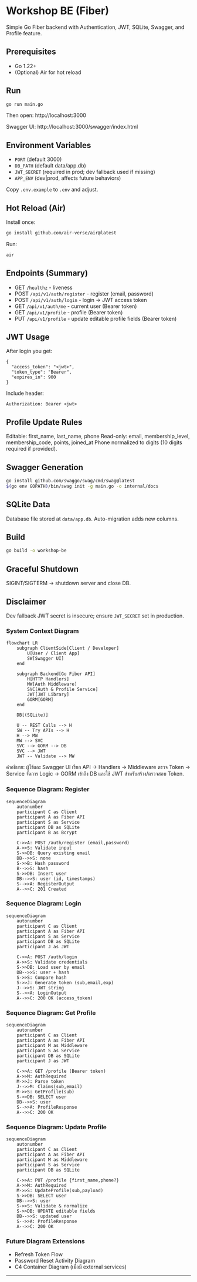 # Workshop BE (Fiber)

Simple Go Fiber backend with Authentication, JWT, SQLite, Swagger, and Profile feature.

## Prerequisites
- Go 1.22+
- (Optional) Air for hot reload

## Run
```bash
go run main.go
```
Then open: http://localhost:3000

Swagger UI: http://localhost:3000/swagger/index.html

## Environment Variables
- `PORT` (default 3000)
- `DB_PATH` (default data/app.db)
- `JWT_SECRET` (required in prod; dev fallback used if missing)
- `APP_ENV` (dev|prod, affects future behaviors)

Copy `.env.example` to `.env` and adjust.

## Hot Reload (Air)
Install once:
```bash
go install github.com/air-verse/air@latest
```
Run:
```bash
air
```

## Endpoints (Summary)
- GET `/healthz` - liveness
- POST `/api/v1/auth/register` - register (email, password)
- POST `/api/v1/auth/login` - login → JWT access token
- GET `/api/v1/auth/me` - current user (Bearer token)
- GET `/api/v1/profile` - profile (Bearer token)
- PUT `/api/v1/profile` - update editable profile fields (Bearer token)

## JWT Usage
After login you get:
```
{
  "access_token": "<jwt>",
  "token_type": "Bearer",
  "expires_in": 900
}
```
Include header:
```
Authorization: Bearer <jwt>
```

## Profile Update Rules
Editable: first_name, last_name, phone
Read-only: email, membership_level, membership_code, points, joined_at
Phone normalized to digits (10 digits required if provided).

## Swagger Generation
```bash
go install github.com/swaggo/swag/cmd/swag@latest
$(go env GOPATH)/bin/swag init -g main.go -o internal/docs
```

## SQLite Data
Database file stored at `data/app.db`. Auto-migration adds new columns.

## Build
```bash
go build -o workshop-be
```

## Graceful Shutdown
SIGINT/SIGTERM → shutdown server and close DB.

## Disclaimer
Dev fallback JWT secret is insecure; ensure `JWT_SECRET` set in production.

### System Context Diagram
```mermaid
flowchart LR
    subgraph ClientSide[Client / Developer]
        U[User / Client App]
        SW[Swagger UI]
    end

    subgraph Backend[Go Fiber API]
        H[HTTP Handlers]
        MW[Auth Middleware]
        SVC[Auth & Profile Service]
        JWT[JWT Library]
        GORM[GORM]
    end

    DB[(SQLite)]

    U -- REST Calls --> H
    SW -- Try APIs --> H
    H --> MW
    MW --> SVC
    SVC --> GORM --> DB
    SVC --> JWT
    JWT -- Validate --> MW
```
คำอธิบาย: ผู้ใช้และ Swagger UI เรียก API → Handlers → Middleware ตรวจ Token → Service จัดการ Logic → GORM เข้าถึง DB และใช้ JWT สำหรับสร้าง/ตรวจสอบ Token.

### Sequence Diagram: Register
```mermaid
sequenceDiagram
    autonumber
    participant C as Client
    participant A as Fiber API
    participant S as Service
    participant DB as SQLite
    participant B as Bcrypt

    C->>A: POST /auth/register (email,password)
    A->>S: Validate input
    S->>DB: Query existing email
    DB-->>S: none
    S->>B: Hash password
    B-->>S: hash
    S->>DB: Insert user
    DB-->>S: user (id, timestamps)
    S-->>A: RegisterOutput
    A-->>C: 201 Created
```

### Sequence Diagram: Login
```mermaid
sequenceDiagram
    autonumber
    participant C as Client
    participant A as Fiber API
    participant S as Service
    participant DB as SQLite
    participant J as JWT

    C->>A: POST /auth/login
    A->>S: Validate credentials
    S->>DB: Load user by email
    DB-->>S: user + hash
    S->>S: Compare hash
    S->>J: Generate token (sub,email,exp)
    J-->>S: JWT string
    S-->>A: LoginOutput
    A-->>C: 200 OK (access_token)
```

### Sequence Diagram: Get Profile
```mermaid
sequenceDiagram
    autonumber
    participant C as Client
    participant A as Fiber API
    participant M as Middleware
    participant S as Service
    participant DB as SQLite
    participant J as JWT

    C->>A: GET /profile (Bearer token)
    A->>M: AuthRequired
    M->>J: Parse token
    J-->>M: Claims(sub,email)
    M->>S: GetProfile(sub)
    S->>DB: SELECT user
    DB-->>S: user
    S-->>A: ProfileResponse
    A-->>C: 200 OK
```

### Sequence Diagram: Update Profile
```mermaid
sequenceDiagram
    autonumber
    participant C as Client
    participant A as Fiber API
    participant M as Middleware
    participant S as Service
    participant DB as SQLite

    C->>A: PUT /profile {first_name,phone?}
    A->>M: AuthRequired
    M->>S: UpdateProfile(sub,payload)
    S->>DB: SELECT user
    DB-->>S: user
    S->>S: Validate & normalize
    S->>DB: UPDATE editable fields
    DB-->>S: updated user
    S-->>A: ProfileResponse
    A-->>C: 200 OK
```

### Future Diagram Extensions
- Refresh Token Flow
- Password Reset Activity Diagram
- C4 Container Diagram (เมื่อมี external services)

---